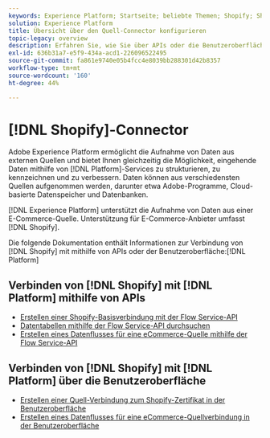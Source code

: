 ```yaml
---
keywords: Experience Platform; Startseite; beliebte Themen; Shopify; Shopify;
solution: Experience Platform
title: Übersicht über den Quell-Connector konfigurieren
topic-legacy: overview
description: Erfahren Sie, wie Sie über APIs oder die Benutzeroberfläche Shopify mit Adobe Experience Platform verbinden.
exl-id: 636b31a7-e5f9-434a-acd1-226096522495
source-git-commit: fa861e9740e05b4fcc4e8039bb288301d42b8357
workflow-type: tm+mt
source-wordcount: '160'
ht-degree: 44%

---
```


# [!DNL Shopify]-Connector

Adobe Experience Platform ermöglicht die Aufnahme von Daten aus externen Quellen und bietet Ihnen gleichzeitig die Möglichkeit, eingehende Daten mithilfe von [!DNL Platform]-Services zu strukturieren, zu kennzeichnen und zu verbessern. Daten können aus verschiedensten Quellen aufgenommen werden, darunter etwa Adobe-Programme, Cloud-basierte Datenspeicher und Datenbanken.

[!DNL Experience Platform] unterstützt die Aufnahme von Daten aus einer E-Commerce-Quelle. Unterstützung für E-Commerce-Anbieter umfasst [!DNL Shopify].

Die folgende Dokumentation enthält Informationen zur Verbindung von [!DNL Shopify] mit mithilfe von APIs oder der Benutzeroberfläche:[!DNL Platform]

## Verbinden von [!DNL Shopify] mit [!DNL Platform] mithilfe von APIs

- [Erstellen einer Shopify-Basisverbindung mit der Flow Service-API](../../tutorials/api/create/ecommerce/shopify.md)
- [Datentabellen mithilfe der Flow Service-API durchsuchen](../../tutorials/api/explore/tabular.md)
- [Erstellen eines Datenflusses für eine eCommerce-Quelle mithilfe der Flow Service-API](../../tutorials/api/collect/ecommerce.md)

## Verbinden von [!DNL Shopify] mit [!DNL Platform] über die Benutzeroberfläche

- [Erstellen einer Quell-Verbindung zum Shopify-Zertifikat in der Benutzeroberfläche](../../tutorials/ui/create/ecommerce/shopify.md)
- [Erstellen eines Datenflusses für eine eCommerce-Quellverbindung in der Benutzeroberfläche](../../tutorials/ui/dataflow/ecommerce.md)
